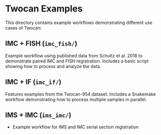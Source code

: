 # Twocan Examples

This directory contains example workflows demonstrating different use cases of Twocan:

## IMC + FISH (`imc_fish/`)
Example workflow using published data from Schultz et al. 2018 to demonstrate paired IMC and FISH registration. Includes a basic script showing how to process and analyze the data.

## IMC + IF (`imc_if/`)
Features examples from the Twocan-954 dataset. Includes a Snakemake workflow demonstrating how to process multiple samples in parallel.

## IMS + IMC (`ims_imc/`)
* Example workflow for IMS and IMC serial section registration
